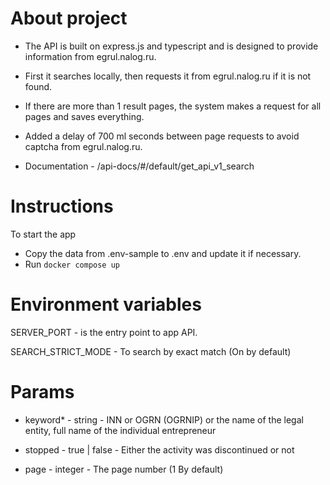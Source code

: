 # About project

- The API is built on express.js and typescript and is designed to provide information from egrul.nalog.ru.

- First it searches locally, then requests it from egrul.nalog.ru if it is not found.

- If there are more than 1 result pages, the system makes a request for all pages and saves everything.

- Added a delay of 700 ml seconds between page requests to avoid captcha from egrul.nalog.ru.

- Documentation - /api-docs/#/default/get_api_v1_search

# Instructions

To start the app

- Copy the data from .env-sample to .env and update it if necessary. 
- Run `docker compose up`

# Environment variables

SERVER_PORT - is the entry point to app API.

SEARCH_STRICT_MODE - To search by exact match (On by default)

# Params

- keyword* - string - INN or OGRN (OGRNIP) or the name of the legal entity, full name of the individual entrepreneur

- stopped - true | false - Either the activity was discontinued or not

- page - integer - The page number (1 By default)